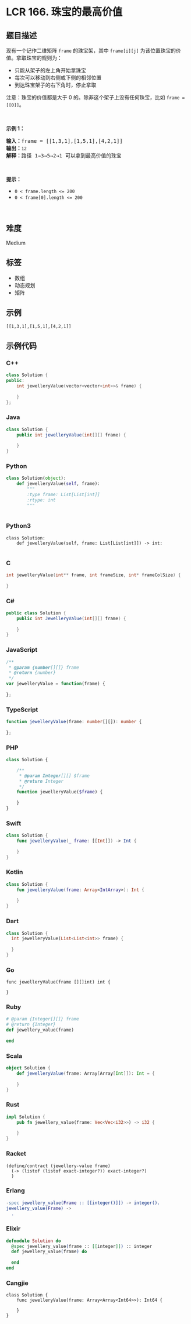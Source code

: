 # LCR 166. 珠宝的最高价值

## 题目描述

<p>现有一个记作二维矩阵 <code>frame</code> 的珠宝架，其中 <code>frame[i][j]</code> 为该位置珠宝的价值。拿取珠宝的规则为：</p>

<ul>
	<li>只能从架子的左上角开始拿珠宝</li>
	<li>每次可以移动到右侧或下侧的相邻位置</li>
	<li>到达珠宝架子的右下角时，停止拿取</li>
</ul>

<p>注意：珠宝的价值都是大于 0 的。除非这个架子上没有任何珠宝，比如 <code>frame = [[0]]</code>。</p>

<p>&nbsp;</p>

<p><strong>示例 1：</strong></p>

<pre>
<strong>输入：</strong>frame = [[1,3,1],[1,5,1],[4,2,1]]
<strong>输出：</strong><code>12
</code><strong>解释：</strong>路径 1→3→5→2→1 可以拿到最高价值的珠宝</pre>

<p>&nbsp;</p>

<p><strong>提示：</strong></p>

<ul>
	<li><code>0 &lt; frame.length &lt;= 200</code></li>
	<li><code>0 &lt; frame[0].length &lt;= 200</code></li>
</ul>

<p>&nbsp;</p>


## 难度

Medium

## 标签

- 数组
- 动态规划
- 矩阵

## 示例

```
[[1,3,1],[1,5,1],[4,2,1]]
```

## 示例代码

### C++

```cpp
class Solution {
public:
    int jewelleryValue(vector<vector<int>>& frame) {
        
    }
};
```

### Java

```java
class Solution {
    public int jewelleryValue(int[][] frame) {
        
    }
}
```

### Python

```python
class Solution(object):
    def jewelleryValue(self, frame):
        """
        :type frame: List[List[int]]
        :rtype: int
        """
        
```

### Python3

```python3
class Solution:
    def jewelleryValue(self, frame: List[List[int]]) -> int:
        
```

### C

```c
int jewelleryValue(int** frame, int frameSize, int* frameColSize) {
    
}
```

### C#

```csharp
public class Solution {
    public int JewelleryValue(int[][] frame) {
        
    }
}
```

### JavaScript

```javascript
/**
 * @param {number[][]} frame
 * @return {number}
 */
var jewelleryValue = function(frame) {
    
};
```

### TypeScript

```typescript
function jewelleryValue(frame: number[][]): number {
    
};
```

### PHP

```php
class Solution {

    /**
     * @param Integer[][] $frame
     * @return Integer
     */
    function jewelleryValue($frame) {
        
    }
}
```

### Swift

```swift
class Solution {
    func jewelleryValue(_ frame: [[Int]]) -> Int {
        
    }
}
```

### Kotlin

```kotlin
class Solution {
    fun jewelleryValue(frame: Array<IntArray>): Int {
        
    }
}
```

### Dart

```dart
class Solution {
  int jewelleryValue(List<List<int>> frame) {
    
  }
}
```

### Go

```golang
func jewelleryValue(frame [][]int) int {
    
}
```

### Ruby

```ruby
# @param {Integer[][]} frame
# @return {Integer}
def jewellery_value(frame)
    
end
```

### Scala

```scala
object Solution {
    def jewelleryValue(frame: Array[Array[Int]]): Int = {
        
    }
}
```

### Rust

```rust
impl Solution {
    pub fn jewellery_value(frame: Vec<Vec<i32>>) -> i32 {
        
    }
}
```

### Racket

```racket
(define/contract (jewellery-value frame)
  (-> (listof (listof exact-integer?)) exact-integer?)
  )
```

### Erlang

```erlang
-spec jewellery_value(Frame :: [[integer()]]) -> integer().
jewellery_value(Frame) ->
  .
```

### Elixir

```elixir
defmodule Solution do
  @spec jewellery_value(frame :: [[integer]]) :: integer
  def jewellery_value(frame) do
    
  end
end
```

### Cangjie

```cangjie
class Solution {
    func jewelleryValue(frame: Array<Array<Int64>>): Int64 {

    }
}
```

